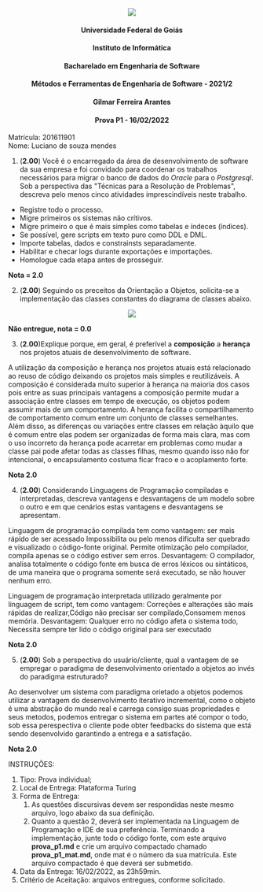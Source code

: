 <div align=center>
  <img src="brasaooficialcolorido.png">
</div>

#### <p style="text-align: center;">Universidade Federal de Goiás</p>
#### <p style="text-align: center;">Instituto de Informática</p>
#### <p style="text-align: center;">Bacharelado em Engenharia de Software</p>
#### <p style="text-align: center;">Métodos e Ferramentas de Engenharia de Software - 2021/2</p>
#### <p style="text-align: center;">Gilmar Ferreira Arantes</p>
####  <p style="text-align: center;"> Prova P1 - 16/02/2022</p>

Matrícula: 201611901  
Nome: Luciano de souza mendes 

1. (**2.00**) Você é o encarregado da área de desenvolvimento de software da sua empresa e foi convidado para coordenar os trabalhos necessários para migrar o banco de dados do _Oracle_ para o _Postgresql_. Sob a perspectiva das "Técnicas para a Resolução de Problemas", descreva pelo menos cinco atividades imprescindíveis neste trabalho.

* Registre todo o processo.
* Migre primeiros os sistemas não crítivos.
* Migre primeiro o que é mais simples como tabelas e índeces (índices).
* Se possível, gere scripts em texto puro como DDL e DML.
* Importe tabelas, dados e constrainsts separadamente.
* Habilitar e checar logs durante exportações e importações.
* Homologue cada etapa antes de prosseguir.

**Nota = 2.0**

2. (**2.00**) Seguindo os preceitos da Orientação a Objetos, solicita-se a implementação das classes constantes do diagrama de classes abaixo.
<div align=center>
  <img src="oo.png">
</div>

**Não entregue, nota = 0.0**

3. (**2.00**)Explique porque, em geral, é preferível a **composição** a **herança** nos projetos atuais de desenvolvimento de software.

A utilização da composição e herança nos projetos atuais está relacionado ao reuso de código deixando os projetos  mais simples e reutilizáveis. A composição é considerada muito superior à herança na maioria dos casos pois entre as suas principais vantagens a composição permite mudar a associação entre classes em tempo de execução, os objetos podem assumir mais de um comportamento. A herança facilita o compartilhamento de comportamento comum entre um conjunto de classes semelhantes. Além disso, as diferenças ou variações entre classes em relação àquilo que é comum entre elas podem ser organizadas de forma mais clara, mas com o uso incorreto da  herança pode acarretar em problemas como mudar a classe pai pode afetar todas as classes filhas, mesmo quando isso não for intencional, o encapsulamento costuma ficar fraco e o acoplamento forte.

**Nota 2.0**

4. (**2.00**) Considerando Linguagens de Programação compiladas e interpretadas, descreva vantagens e desvantagens de um modelo sobre o outro e em que cenários estas vantagens e desvantagens se apresentam.

Linguagem de programação compilada tem como vantagem: ser  mais rápido de ser acessado Impossibilita ou pelo menos dificulta ser quebrado e visualizado o código-fonte original. Permite otimização pelo compilador, compila apenas se o código estiver sem erros. Desvantagem:  O compilador, analisa totalmente o código fonte em busca de erros léxicos ou sintáticos, de uma maneira que o programa somente será executado, se não houver nenhum erro.

Linguagem de programação interpretada utilizado geralmente por linguagem de script, tem como vantagem: Correções e alterações são mais rápidas de realizar,Código não precisar ser compilado,Consomem menos memória.
Desvantagem: Qualquer erro no código afeta o sistema todo, Necessita sempre ter lido o código original para ser executado

**Nota 2.0**


5. (**2.00**) Sob a perspectiva do usuário/cliente, qual a vantagem de se empregar o paradigma de desenvolvimento orientado a objetos ao invés do paradigma estruturado?

Ao desenvolver um sistema com paradigma orietado a objetos podemos utilizar a vantagem do desenvolvimento iterativo incremental, como o objeto é uma abstração do mundo real e carrega consigo suas propriedades e seus metodos,  podemos entregar o sistema  em partes até compor o todo, sob essa perespectiva o cliente pode obter feedbacks do sistema que está sendo desenvolvido garantindo a entrega e a satisfação.

**Nota 2.0**

INSTRUÇÕES:
1. Tipo: Prova individual;
2. Local de Entrega: Plataforma Turing
3. Forma de Entrega:
   1. As questões discursivas devem ser respondidas neste mesmo arquivo, logo abaixo da sua definição.
   2. Quanto a questão 2, deverá ser implementada na Linguagem de Programação e IDE de sua preferência. Terminando a implementação, junte todo o código fonte, com este arquivo **prova_p1.md** e crie um arquivo compactado chamado **prova_p1_mat.md**, onde mat é o número da sua matrícula. Este arquivo compactado é que deverá ser submetido.
3. Data da Entrega: 16/02/2022, as 23h59min.
4. Critério de Aceitação: arquivos entregues, conforme solicitado.

